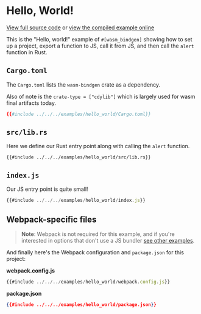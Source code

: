 # Hello, World!

[View full source code][code] or [view the compiled example online][online]

[online]: https://rustwasm.github.io/wasm-bindgen/exbuild/hello_world/
[code]: https://github.com/rustwasm/wasm-bindgen/tree/master/examples/hello_world

This is the "Hello, world!" example of `#[wasm_bindgen]` showing how to set up
a project, export a function to JS, call it from JS, and then call the `alert`
function in Rust.

## `Cargo.toml`

The `Cargo.toml` lists the `wasm-bindgen` crate as a dependency.

Also of note is the `crate-type = ["cdylib"]` which is largely used for wasm
final artifacts today.

```toml
{{#include ../../../examples/hello_world/Cargo.toml}}
```

## `src/lib.rs`

Here we define our Rust entry point along with calling the `alert` function.

```rust,wasm
{{#include ../../../examples/hello_world/src/lib.rs}}
```

## `index.js`

Our JS entry point is quite small!

```js
{{#include ../../../examples/hello_world/index.js}}
```

## Webpack-specific files

> **Note**: Webpack is not required for this example, and if you're interested
> in options that don't use a JS bundler [see other examples][wab].

[wab]: without-a-bundler.html

And finally here's the Webpack configuration and `package.json` for this
project:

**webpack.config.js**

```js
{{#include ../../../examples/hello_world/webpack.config.js}}
```

**package.json**

```json
{{#include ../../../examples/hello_world/package.json}}
```
